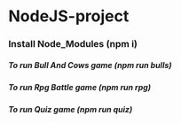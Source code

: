 # NodeJS-project
### Install Node_Modules (npm i)

##### To run Bull And Cows game (npm run bulls)
##### To run Rpg Battle game (npm run rpg)
##### To run Quiz game (npm run quiz)

